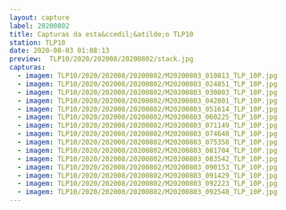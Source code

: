 ```yaml
---
layout: capture
label: 20200802
title: Capturas da esta&ccedil;&atilde;o TLP10
station: TLP10
date: 2020-08-03 01:08:13
preview:  TLP10/2020/202008/20200802/stack.jpg
capturas:
  - imagem: TLP10/2020/202008/20200802/M20200803_010813_TLP_10P.jpg
  - imagem: TLP10/2020/202008/20200802/M20200803_024851_TLP_10P.jpg
  - imagem: TLP10/2020/202008/20200802/M20200803_030803_TLP_10P.jpg
  - imagem: TLP10/2020/202008/20200802/M20200803_042801_TLP_10P.jpg
  - imagem: TLP10/2020/202008/20200802/M20200803_051614_TLP_10P.jpg
  - imagem: TLP10/2020/202008/20200802/M20200803_060225_TLP_10P.jpg
  - imagem: TLP10/2020/202008/20200802/M20200803_071149_TLP_10P.jpg
  - imagem: TLP10/2020/202008/20200802/M20200803_074648_TLP_10P.jpg
  - imagem: TLP10/2020/202008/20200802/M20200803_075358_TLP_10P.jpg
  - imagem: TLP10/2020/202008/20200802/M20200803_081704_TLP_10P.jpg
  - imagem: TLP10/2020/202008/20200802/M20200803_083542_TLP_10P.jpg
  - imagem: TLP10/2020/202008/20200802/M20200803_090153_TLP_10P.jpg
  - imagem: TLP10/2020/202008/20200802/M20200803_091429_TLP_10P.jpg
  - imagem: TLP10/2020/202008/20200802/M20200803_092223_TLP_10P.jpg
  - imagem: TLP10/2020/202008/20200802/M20200803_092548_TLP_10P.jpg
---
```

